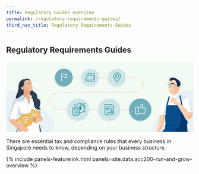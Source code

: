 ```yaml
---
title: Regulatory Guides overview
permalink: /regulatory-requirements-guides/
third_nav_title: Regulatory Requirements Guides
---
```


## Regulatory Requirements Guides

<img src="/images/grow/regulatory%20guides/regulatoryguides_overview.png" aria-hidden=true>

There are essential tax and compliance rules that every business in Singapore needs to know, depending on your business structure.

{% include panels-featurelink.html panels=site.data.acc200-run-and-grow-overview %}

<script src="/jquery/jquery.min.js"></script>
<script src="/jquery/bp-menu-new-tab.js"></script>
